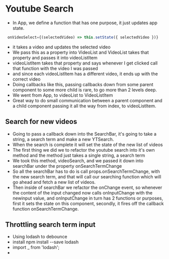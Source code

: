 # Youtube Search

* In App, we define a function that has one purpose, it just updates app state.

```javascript
 onVideoSelect={(selectedVideo) => this.setState({ selectedVideo })}
```

* it takes a video and updates the selected video
* We pass this as a property into VideoList and VideoList takes that property and passes it into videoListItem
* videoListItem takes that property and says whenever I get clicked call that function with the video I was passed
* and since each videoListItem has a different video, it ends up with the correct video
* Doing callbacks like this, passing callbacks down from some parent component to some more child is rare, to go more than 2 levels deep.
* We went from App, to videoList to VideoListItem
* Great way to do small communication between a parent component and a child component passing it all the way from index, to videoListItem.

## Search for new videos

* Going to pass a callback down into the SearchBar, it's going to take a string, a search term and make a new YTSearch.
* When the search is complete it will set the state of the new list of videos
* The first thing we did we to refactor the youtube search into it's own method and the method just takes a single string, a search term
* We took this method, videoSearch, and we passed it down into searchBar under the property onSearchTermChange
* So all the searchBar has to do is call props.onSearchTermChange, with the new search term, and that will call our searching function which will go ahead and fetch a new list of videos.
* Then inside of searchBar we refactor the onChange event, so whenever the content of the input changed now calls onInputChange with the newinput value, and onInputChange in turn has 2 functions or purposes, first it sets the state on this component, secondly, it fires off the callback function onSearchTermChange.

## Throttling search term input

* Using lodash to debounce
* install npm install --save lodash
* import \_ from 'lodash';
*
